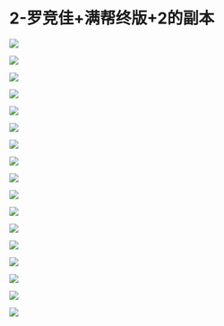 # 2-罗竞佳+满帮终版+2的副本

![](https://raw.githubusercontent.com/hellojd2018/ms_document/master/Qcon/Qcon_shanghai_2018/images/091313559DOttEJ/201905130913_4.png)


![](https://raw.githubusercontent.com/hellojd2018/ms_document/master/Qcon/Qcon_shanghai_2018/images/091313559DOttEJ/201905130913_5.png)


![](https://raw.githubusercontent.com/hellojd2018/ms_document/master/Qcon/Qcon_shanghai_2018/images/091313559DOttEJ/201905130913_6.png)


![](https://raw.githubusercontent.com/hellojd2018/ms_document/master/Qcon/Qcon_shanghai_2018/images/091313559DOttEJ/201905130913_7.png)


![](https://raw.githubusercontent.com/hellojd2018/ms_document/master/Qcon/Qcon_shanghai_2018/images/091313559DOttEJ/201905130913_8.png)


![](https://raw.githubusercontent.com/hellojd2018/ms_document/master/Qcon/Qcon_shanghai_2018/images/091313559DOttEJ/201905130913_9.png)


![](https://raw.githubusercontent.com/hellojd2018/ms_document/master/Qcon/Qcon_shanghai_2018/images/091313559DOttEJ/201905130913_10.png)


![](https://raw.githubusercontent.com/hellojd2018/ms_document/master/Qcon/Qcon_shanghai_2018/images/091313559DOttEJ/201905130913_11.png)


![](https://raw.githubusercontent.com/hellojd2018/ms_document/master/Qcon/Qcon_shanghai_2018/images/091313559DOttEJ/201905130913_12.png)


![](https://raw.githubusercontent.com/hellojd2018/ms_document/master/Qcon/Qcon_shanghai_2018/images/091313559DOttEJ/201905130913_13.png)


![](https://raw.githubusercontent.com/hellojd2018/ms_document/master/Qcon/Qcon_shanghai_2018/images/091313559DOttEJ/201905130913_14.png)


![](https://raw.githubusercontent.com/hellojd2018/ms_document/master/Qcon/Qcon_shanghai_2018/images/091313559DOttEJ/201905130913_15.png)


![](https://raw.githubusercontent.com/hellojd2018/ms_document/master/Qcon/Qcon_shanghai_2018/images/091313559DOttEJ/201905130913_16.png)


![](https://raw.githubusercontent.com/hellojd2018/ms_document/master/Qcon/Qcon_shanghai_2018/images/091313559DOttEJ/201905130913_17.png)


![](https://raw.githubusercontent.com/hellojd2018/ms_document/master/Qcon/Qcon_shanghai_2018/images/091313559DOttEJ/201905130913_18.png)


![](https://raw.githubusercontent.com/hellojd2018/ms_document/master/Qcon/Qcon_shanghai_2018/images/091313559DOttEJ/201905130913_19.png)


![](https://raw.githubusercontent.com/hellojd2018/ms_document/master/Qcon/Qcon_shanghai_2018/images/091313559DOttEJ/201905130913_20.png)


